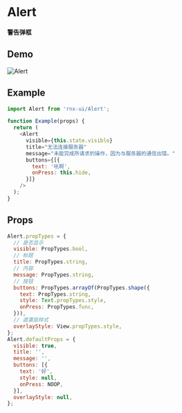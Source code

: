 # Alert

**警告弹框**

## Demo

![Alert](http://wx1.sinaimg.cn/mw690/4c8b519dly1fcg1ejqa8og20hs0wsqmr.gif)

## Example

```js
import Alert from 'rnx-ui/Alert';

function Example(props) {
  return (
    <Alert
      visible={this.state.visible}
      title="无法连接服务器"
      message="未能完成所请求的操作，因为与服务器的通信出错。"
      buttons={[{
        text: '吼啊',
        onPress: this.hide,
      }]}
    />
  );
}
```

## Props

```js
Alert.propTypes = {
  // 是否显示
  visible: PropTypes.bool,
  // 标题
  title: PropTypes.string,
  // 内容
  message: PropTypes.string,
  // 按钮
  buttons: PropTypes.arrayOf(PropTypes.shape({
    text: PropTypes.string,
    style: Text.propTypes.style,
    onPress: PropTypes.func,
  })),
  // 遮罩层样式
  overlayStyle: View.propTypes.style,
};
Alert.defaultProps = {
  visible: true,
  title: '',
  message: '',
  buttons: [{
    text: '好',
    style: null,
    onPress: NOOP,
  }],
  overlayStyle: null,
};
```
